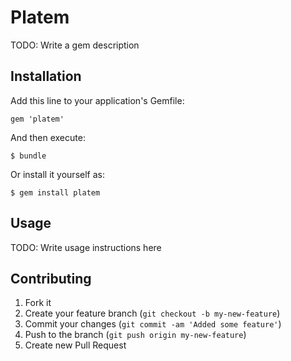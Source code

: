 # Platem

TODO: Write a gem description

## Installation

Add this line to your application's Gemfile:

    gem 'platem'

And then execute:

    $ bundle

Or install it yourself as:

    $ gem install platem

## Usage

TODO: Write usage instructions here

## Contributing

1. Fork it
2. Create your feature branch (`git checkout -b my-new-feature`)
3. Commit your changes (`git commit -am 'Added some feature'`)
4. Push to the branch (`git push origin my-new-feature`)
5. Create new Pull Request

